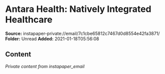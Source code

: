 # Antara Health: Natively Integrated Healthcare

**Source:** instapaper-private://email/7c1cbe65812c7467d0d8554e42fa3871/
**Folder:** Unread
**Added:** 2021-01-18T05:56:08




## Content
*Private content from instapaper_email*
